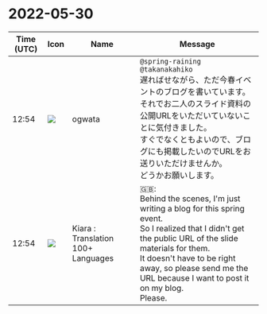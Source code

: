 # 2022-05-30

|Time (UTC)|Icon|Name|Message|
|---|---|---|---|
|12:54|![](https://avatars.slack-edge.com/2019-11-22/845042642576_070441337abaca9fb7b3_72.png)|ogwata|`@spring-raining` `@takanakahiko`<br>遅ればせながら、ただ今春イベントのブログを書いています。<br>それでお二人のスライド資料の公開URLをいただいていないことに気付きました。<br>すぐでなくともよいので、ブログにも掲載したいのでURLをお送りいただけませんか。<br>どうかお願いします。|
|12:54|![](https://avatars.slack-edge.com/2021-08-02/2324149410423_2aa7423c4133ecb9f168_72.png)|Kiara : Translation 100+ Languages|🇬🇧:  <br>Behind the scenes, I'm just writing a blog for this spring event.<br>So I realized that I didn't get the public URL of the slide materials for them.<br>It doesn't have to be right away, so please send me the URL because I want to post it on my blog.<br>Please.|

